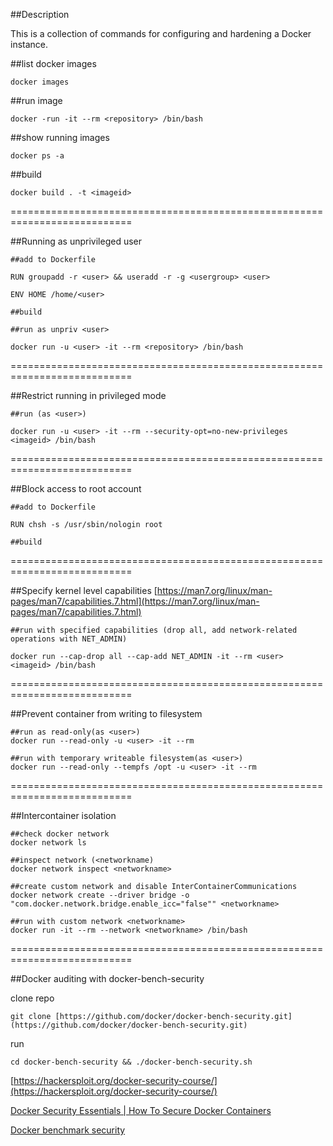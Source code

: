 ##Description

This is a collection of commands for configuring and hardening a Docker instance.

##list docker images
```
docker images
```
##run image
```
docker -run -it --rm <repository> /bin/bash
```
##show running images
```
docker ps -a
```
##build
```
docker build . -t <imageid>
```

===========================================================================

##Running as unprivileged user
```
##add to Dockerfile

RUN groupadd -r <user> && useradd -r -g <usergroup> <user>

ENV HOME /home/<user>

##build

##run as unpriv <user>

docker run -u <user> -it --rm <repository> /bin/bash
```
===========================================================================

##Restrict running in privileged mode
```
##run (as <user>)

docker run -u <user> -it --rm --security-opt=no-new-privileges <imageid> /bin/bash
```
===========================================================================

##Block access to root account
```
##add to Dockerfile

RUN chsh -s /usr/sbin/nologin root

##build
```
===========================================================================

##Specify kernel level capabilities
[https://man7.org/linux/man-pages/man7/capabilities.7.html](https://man7.org/linux/man-pages/man7/capabilities.7.html)
```
##run with specified capabilities (drop all, add network-related operations with NET_ADMIN)

docker run --cap-drop all --cap-add NET_ADMIN -it --rm <user> <imageid> /bin/bash
```
===========================================================================

##Prevent container from writing to filesystem
```
##run as read-only(as <user>)
docker run --read-only -u <user> -it --rm

##run with temporary writeable filesystem(as <user>)
docker run --read-only --tempfs /opt -u <user> -it --rm
```
===========================================================================

##Intercontainer isolation
```
##check docker network
docker network ls

##inspect network (<networkname)
docker network inspect <networkname>

##create custom network and disable InterContainerCommunications
docker network create --driver bridge -o "com.docker.network.bridge.enable_icc="false"" <networkname>

##run with custom network <networkname>
docker run -it --rm --network <networkname> /bin/bash
```
===========================================================================

##Docker auditing with docker-bench-security

clone repo
```
git clone [https://github.com/docker/docker-bench-security.git](https://github.com/docker/docker-bench-security.git)
```
run
```
cd docker-bench-security && ./docker-bench-security.sh
```

[https://hackersploit.org/docker-security-course/](https://hackersploit.org/docker-security-course/)

[Docker Security Essentials | How To Secure Docker Containers](https://www.youtube.com/watch?v=KINjI1tlo2w)

[Docker benchmark security](https://github.com/docker/docker-bench-security.git)